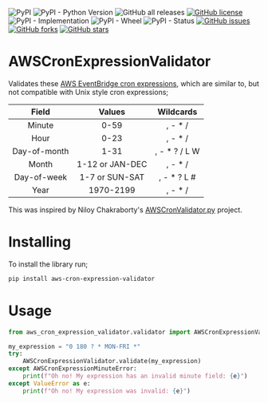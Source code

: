 ![PyPI](https://img.shields.io/pypi/v/aws_cron_expression_validator)
![PyPI - Python Version](https://img.shields.io/pypi/pyversions/aws_cron_expression_validator)
![GitHub all releases](https://img.shields.io/github/downloads/grumbit/aws_cron_expression_validator/total)
[![GitHub license](https://img.shields.io/github/license/grumbit/aws_cron_expression_validator)](https://github.com/grumbit/aws_cron_expression_validator/blob/master/LICENSE)
![PyPI - Implementation](https://img.shields.io/pypi/implementation/aws_cron_expression_validator)
![PyPI - Wheel](https://img.shields.io/pypi/wheel/aws_cron_expression_validator)
![PyPI - Status](https://img.shields.io/pypi/status/aws_cron_expression_validator)
[![GitHub issues](https://img.shields.io/github/issues/grumbit/aws_cron_expression_validator)](https://github.com/grumbit/aws_cron_expression_validator/issues)
[![GitHub forks](https://img.shields.io/github/forks/grumbit/aws_cron_expression_validator)](https://github.com/grumbit/aws_cron_expression_validator/network)
[![GitHub stars](https://img.shields.io/github/stars/grumbit/aws_cron_expression_validator)](https://github.com/grumbit/aws_cron_expression_validator/stargazers)

# AWSCronExpressionValidator

Validates these [AWS EventBridge cron expressions](https://docs.aws.amazon.com/eventbridge/latest/userguide/eb-create-rule-schedule.html#eb-cron-expressions), which are similar to, but not compatible with Unix style cron expressions;

| Field        | Values          | Wildcards     |
| :----------: | :-------------: | :-----------: |
| Minute       | 0-59            | , - * /       |
| Hour         | 0-23            | , - * /       |
| Day-of-month | 1-31            | , - * ? / L W |
| Month        | 1-12 or JAN-DEC | , - * /       |
| Day-of-week  |  1-7 or SUN-SAT | , - * ? L #   |
| Year         | 1970-2199       | , - * /       |

This was inspired by Niloy Chakraborty's [AWSCronValidator.py](https://gist.github.com/ultrasonex/e1fdb8354408a56df91aa4902d17aa6a) project.

# Installing

To install the library run;

```bash
pip install aws-cron-expression-validator
```

# Usage

```python
from aws_cron_expression_validator.validator import AWSCronExpressionValidator, AWSCronExpressionMinuteError

my_expression = "0 180 ? * MON-FRI *"
try:
    AWSCronExpressionValidator.validate(my_expression)
except AWSCronExpressionMinuteError:
    print(f"Oh no! My expression has an invalid minute field: {e}")
except ValueError as e:
    print(f"Oh no! My expression was invalid: {e}")
```
